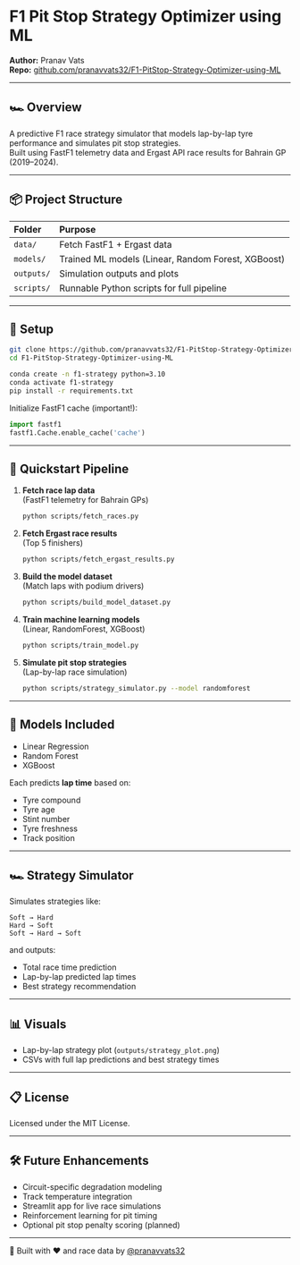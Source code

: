 # F1 Pit Stop Strategy Optimizer using ML

**Author:** Pranav Vats  
**Repo:** [github.com/pranavvats32/F1-PitStop-Strategy-Optimizer-using-ML](https://github.com/pranavvats32/F1-PitStop-Strategy-Optimizer-using-ML)

---

## 🏎️ Overview
A predictive F1 race strategy simulator that models lap-by-lap tyre performance and simulates pit stop strategies.  
Built using FastF1 telemetry data and Ergast API race results for Bahrain GP (2019–2024).

---

## 📦 Project Structure

| Folder | Purpose |
|:------|:--------|
| `data/` | Fetch FastF1 + Ergast data |
| `models/` | Trained ML models (Linear, Random Forest, XGBoost) |
| `outputs/` | Simulation outputs and plots |
| `scripts/` | Runnable Python scripts for full pipeline |

---

## 🔧 Setup

```bash
git clone https://github.com/pranavvats32/F1-PitStop-Strategy-Optimizer-using-ML.git
cd F1-PitStop-Strategy-Optimizer-using-ML

conda create -n f1-strategy python=3.10
conda activate f1-strategy
pip install -r requirements.txt
```

Initialize FastF1 cache (important!):

```python
import fastf1
fastf1.Cache.enable_cache('cache')
```

---

## 🚀 Quickstart Pipeline

1. **Fetch race lap data**  
   (FastF1 telemetry for Bahrain GPs)
   ```bash
   python scripts/fetch_races.py
   ```

2. **Fetch Ergast race results**  
   (Top 5 finishers)
   ```bash
   python scripts/fetch_ergast_results.py
   ```

3. **Build the model dataset**  
   (Match laps with podium drivers)
   ```bash
   python scripts/build_model_dataset.py
   ```

4. **Train machine learning models**  
   (Linear, RandomForest, XGBoost)
   ```bash
   python scripts/train_model.py
   ```

5. **Simulate pit stop strategies**  
   (Lap-by-lap race simulation)
   ```bash
   python scripts/strategy_simulator.py --model randomforest
   ```

---

## 🧠 Models Included
- Linear Regression
- Random Forest
- XGBoost

Each predicts **lap time** based on:
- Tyre compound
- Tyre age
- Stint number
- Tyre freshness
- Track position

---

## 🏎️ Strategy Simulator
Simulates strategies like:

```
Soft → Hard
Hard → Soft
Soft → Hard → Soft
```

and outputs:
- Total race time prediction
- Lap-by-lap predicted lap times
- Best strategy recommendation

---

## 📊 Visuals
- Lap-by-lap strategy plot (`outputs/strategy_plot.png`)
- CSVs with full lap predictions and best strategy times

---

## 📋 License
Licensed under the MIT License.

---

## 🛠️ Future Enhancements
- Circuit-specific degradation modeling
- Track temperature integration
- Streamlit app for live race simulations
- Reinforcement learning for pit timing
- Optional pit stop penalty scoring (planned)

---

🏁 Built with ❤️ and race data by [@pranavvats32](https://github.com/pranavvats32)
